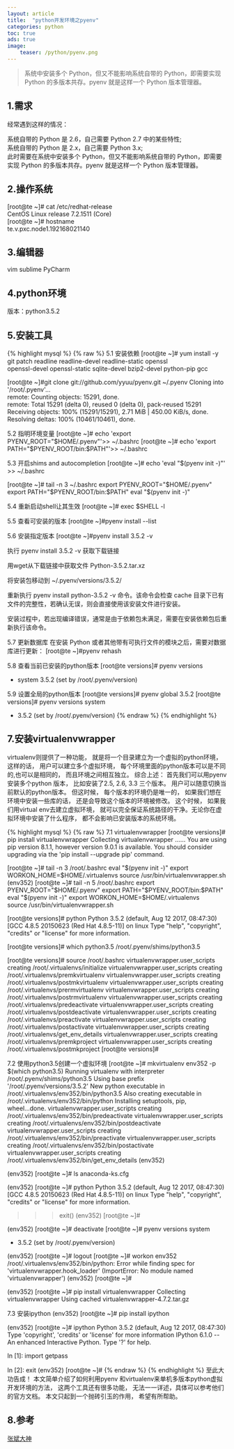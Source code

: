 ```yaml
---
layout: article
title:  "python开发环境之pyenv"
categories: python
toc: true
ads: true
image:
    teaser: /python/pyenv.png
---
```

> 系统中安装多个 Python，但又不能影响系统自带的 Python，即需要实现 Python 的多版本共存。pyenv 就是这样一个 Python 版本管理器。  

## 1.需求
经常遇到这样的情况：   

系统自带的 Python 是 2.6，自己需要 Python 2.7 中的某些特性;    
系统自带的 Python 是 2.x，自己需要 Python 3.x;    
此时需要在系统中安装多个 Python，但又不能影响系统自带的 Python，即需要实现 Python 的多版本共存。pyenv 就是这样一个 Python 版本管理器。  
  
## 2.操作系统  
[root@te ~]# cat /etc/redhat-release   
CentOS Linux release 7.2.1511 (Core)   
[root@te ~]# hostname  
te.v.pxc.node1.192168021140  

## 3.编辑器  
vim sublime PyCharm  
  
## 4.python环境  
版本：python3.5.2  

## 5.安装工具  
{% highlight mysql %}
{% raw %}
5.1 安装依赖
[root@te ~]# yum install -y git patch  readline readline-devel readline-static openssl   
openssl-devel openssl-static sqlite-devel bzip2-devel python-pip gcc

[root@te ~]#git clone git://github.com/yyuu/pyenv.git ~/.pyenv
Cloning into '/root/.pyenv'...  
remote: Counting objects: 15291, done.  
remote: Total 15291 (delta 0), reused 0 (delta 0), pack-reused 15291 
Receiving objects: 100% (15291/15291), 2.71 MiB | 450.00 KiB/s, done. 
Resolving deltas: 100% (10461/10461), done.
 
5.2 指明环境变量
[root@te ~]# echo 'export PYENV_ROOT="$HOME/.pyenv"'>> ~/.bashrc   
[root@te ~]# echo 'export PATH="$PYENV_ROOT/bin:$PATH"'>> ~/.bashrc

5.3 开启shims and autocompletion
[root@te ~]# echo 'eval "$(pyenv init -)"' >> ~/.bashrc 

[root@te ~]# tail -n 3 ~/.bashrc 
export PYENV_ROOT="$HOME/.pyenv"
export PATH="$PYENV_ROOT/bin:$PATH"
eval "$(pyenv init -)"

5.4 重新启动shell让其生效
[root@te ~]# exec $SHELL -l

5.5 查看可安装的版本
[root@te ~]#pyenv install --list

5.6 安装指定版本
[root@te ~]#pyenv install 3.5.2  -v

执行 pyenv install 3.5.2 -v 获取下载链接  

用wget从下载链接中获取文件 Python-3.5.2.tar.xz 

将安装包移动到 ~/.pyenv/versions/3.5.2/  

重新执行 pyenv install python-3.5.2 -v 命令。该命令会检查 cache 
目录下已有文件的完整性，若确认无误，则会直接使用该安装文件进行安装。

安装过程中，若出现编译错误，通常是由于依赖包未满足，需要在安装依赖包后重新执行该命令。

5.7 更新数据库
在安装 Python 或者其他带有可执行文件的模块之后，需要对数据库进行更新：
[root@te ~]#pyenv rehash

5.8 查看当前已安装的python版本
[root@te versions]# pyenv  versions
* system
  3.5.2 (set by /root/.pyenv/version)
  
5.9 设置全局的python版本
[root@te versions]# pyenv global 3.5.2
[root@te versions]# pyenv  versions
  system
* 3.5.2 (set by /root/.pyenv/version)
{% endraw %}
{% endhighlight %}

## 7.安装virtualenvwrapper
virtualenv则提供了一种功能， 就是将一个目录建立为一个虚拟的python环境， 这样的话， 用户可以建立多个虚拟环境， 每个环境里面的python版本可以是不同的,也可以是相同的， 而且环境之间相互独立。
综合上述：
首先我们可以用pyenv 安装多个python 版本， 比如安装了2.5, 2.6, 3.3 三个版本。 用户可以随意切换当前默认的python版本。 但这时候， 每个版本的环境仍是唯一的， 如果我们想在环境中安装一些库的话， 还是会导致这个版本的环境被修改。 这个时候， 如果我们用virtual env去建立虚拟环境， 就可以完全保证系统路径的干净。无论你在虚拟环境中安装了什么程序， 都不会影响已安装版本的系统环境。

{% highlight mysql %}
{% raw %}
7.1 virtualenvwrapper
[root@te versions]# pip install virtualenvwrapper
Collecting virtualenvwrapper
......
You are using pip version 8.1.1, however version 9.0.1 is available.
You should consider upgrading via the 'pip install --upgrade pip' command.

[root@te ~]#  tail -n 3 /root/.bashrc 
eval "$(pyenv init -)"
export WORKON_HOME=$HOME/.virtualenvs
source /usr/bin/virtualenvwrapper.sh
(env352) [root@te ~]#  tail -n 5 /root/.bashrc 
export PYENV_ROOT="$HOME/.pyenv"
export PATH="$PYENV_ROOT/bin:$PATH"
eval "$(pyenv init -)"
export WORKON_HOME=$HOME/.virtualenvs  
source /usr/bin/virtualenvwrapper.sh    

[root@te versions]# python
Python 3.5.2 (default, Aug 12 2017, 08:47:30) 
[GCC 4.8.5 20150623 (Red Hat 4.8.5-11)] on linux
Type "help", "copyright", "credits" or "license" for more information.
>>> 

[root@te versions]# which python3.5
/root/.pyenv/shims/python3.5

[root@te versions]# source /root/.bashrc 
virtualenvwrapper.user_scripts creating /root/.virtualenvs/initialize
virtualenvwrapper.user_scripts creating /root/.virtualenvs/premkvirtualenv
virtualenvwrapper.user_scripts creating /root/.virtualenvs/postmkvirtualenv
virtualenvwrapper.user_scripts creating /root/.virtualenvs/prermvirtualenv
virtualenvwrapper.user_scripts creating /root/.virtualenvs/postrmvirtualenv
virtualenvwrapper.user_scripts creating /root/.virtualenvs/predeactivate
virtualenvwrapper.user_scripts creating /root/.virtualenvs/postdeactivate
virtualenvwrapper.user_scripts creating /root/.virtualenvs/preactivate
virtualenvwrapper.user_scripts creating /root/.virtualenvs/postactivate
virtualenvwrapper.user_scripts creating /root/.virtualenvs/get_env_details
virtualenvwrapper.user_scripts creating /root/.virtualenvs/premkproject
virtualenvwrapper.user_scripts creating /root/.virtualenvs/postmkproject
[root@te versions]# 

7.2 使用python3.5创建一个虚拟环境
[root@te ~]# mkvirtualenv env352 -p $(which python3.5)
Running virtualenv with interpreter /root/.pyenv/shims/python3.5
Using base prefix '/root/.pyenv/versions/3.5.2'
New python executable in /root/.virtualenvs/env352/bin/python3.5
Also creating executable in /root/.virtualenvs/env352/bin/python
Installing setuptools, pip, wheel...done.
virtualenvwrapper.user_scripts creating /root/.virtualenvs/env352/bin/predeactivate
virtualenvwrapper.user_scripts creating /root/.virtualenvs/env352/bin/postdeactivate
virtualenvwrapper.user_scripts creating /root/.virtualenvs/env352/bin/preactivate
virtualenvwrapper.user_scripts creating /root/.virtualenvs/env352/bin/postactivate
virtualenvwrapper.user_scripts creating /root/.virtualenvs/env352/bin/get_env_details
(env352) 

(env352) [root@te ~]# ls
anaconda-ks.cfg

(env352) [root@te ~]# python
Python 3.5.2 (default, Aug 12 2017, 08:47:30) 
[GCC 4.8.5 20150623 (Red Hat 4.8.5-11)] on linux
Type "help", "copyright", "credits" or "license" for more information.
>>> exit()
(env352) [root@te ~]# 

(env352) [root@te ~]# deactivate
[root@te ~]# pyenv versions
  system
* 3.5.2 (set by /root/.pyenv/version)

(env352) [root@te ~]# logout
[root@te ~]# workon env352
/root/.virtualenvs/env352/bin/python: Error while finding spec for 'virtualenvwrapper.hook_loader' (ImportError: No module named 'virtualenvwrapper')
(env352) [root@te ~]# 


(env352) [root@te ~]# pip install virtualenvwrapper
Collecting virtualenvwrapper
Using cached virtualenvwrapper-4.7.2.tar.gz

7.3 安装ipython
(env352) [root@te ~]# pip install ipython 

(env352) [root@te ~]#   ipython
Python 3.5.2 (default, Aug 12 2017, 08:47:30) 
Type 'copyright', 'credits' or 'license' for more information
IPython 6.1.0 -- An enhanced Interactive Python. Type '?' for help.

In [1]: import getpass

In [2]: exit
(env352) [root@te ~]# 
{% endraw %}
{% endhighlight %} 
至此大功告成！
本文简单介绍了如何利用pyenv 和virtualenv来单机多版本python虚拟开发环境的方法，
这两个工具还有很多功能， 无法一一详述，具体可以参考他们的官方文档。
本文只起到一个抛砖引玉的作用， 希望有所帮助。

## 8.参考
[张斌大神](http://opslinux.com/2016/05/25/python%E5%BC%80%E5%8F%91%E7%8E%AF%E5%A2%83-%E5%B7%A5%E4%BD%9C/)
